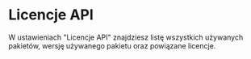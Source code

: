 # Licencje API

W ustawieniach "Licencje API" znajdziesz listę wszystkich używanych pakietów, wersję używanego pakietu oraz powiązane licencje.